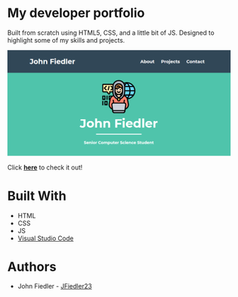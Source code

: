 # My developer portfolio
Built from scratch using HTML5, CSS, and a little bit of JS. Designed to highlight some of my skills and projects.

![Screenshot of the homepage](https://github.com/JFiedler23/JFiedler23.github.io/blob/master/images/homepage-screenshot.png)

Click **[here](https://jfiedler23.github.io/)** to check it out!

# Built With

- HTML
- CSS
- JS
- [Visual Studio Code](https://code.visualstudio.com/)

# Authors

- John Fiedler - [JFiedler23](https://github.com/JFiedler23)
